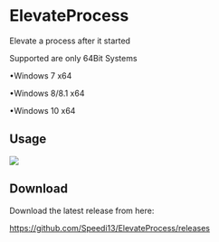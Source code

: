 # ElevateProcess
Elevate a process after it started

Supported are only 64Bit Systems

 •Windows 7 x64
 
 •Windows 8/8.1 x64

 •Windows 10 x64

## Usage
<img src="https://i.imgur.com/xE8KKc4.png">


## Download

Download the latest release from here:

https://github.com/Speedi13/ElevateProcess/releases
